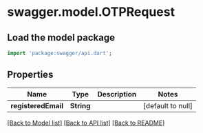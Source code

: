 # swagger.model.OTPRequest

## Load the model package
```dart
import 'package:swagger/api.dart';
```

## Properties
Name | Type | Description | Notes
------------ | ------------- | ------------- | -------------
**registeredEmail** | **String** |  | [default to null]

[[Back to Model list]](../README.md#documentation-for-models) [[Back to API list]](../README.md#documentation-for-api-endpoints) [[Back to README]](../README.md)


